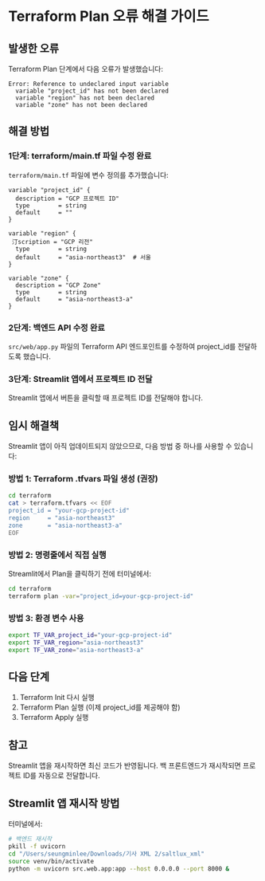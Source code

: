 # Terraform Plan 오류 해결 가이드

## 발생한 오류

Terraform Plan 단계에서 다음 오류가 발생했습니다:
```
Error: Reference to undeclared input variable
  variable "project_id" has not been declared
  variable "region" has not been declared
  variable "zone" has not been declared
```

## 해결 방법

### 1단계: terraform/main.tf 파일 수정 완료

`terraform/main.tf` 파일에 변수 정의를 추가했습니다:

```hcl
variable "project_id" {
  description = "GCP 프로젝트 ID"
  type        = string
  default     = ""
}

variable "region" {
 汀scription = "GCP 리전"
  type        = string
  default     = "asia-northeast3"  # 서울
}

variable "zone" {
  description = "GCP Zone"
  type        = string
  default     = "asia-northeast3-a"
}
```

### 2단계: 백엔드 API 수정 완료

`src/web/app.py` 파일의 Terraform API 엔드포인트를 수정하여 project_id를 전달하도록 했습니다.

### 3단계: Streamlit 앱에서 프로젝트 ID 전달

Streamlit 앱에서 버튼을 클릭할 때 프로젝트 ID를 전달해야 합니다.

## 임시 해결책

Streamlit 앱이 아직 업데이트되지 않았으므로, 다음 방법 중 하나를 사용할 수 있습니다:

### 방법 1: Terraform .tfvars 파일 생성 (권장)

```bash
cd terraform
cat > terraform.tfvars << EOF
project_id = "your-gcp-project-id"
region     = "asia-northeast3"
zone       = "asia-northeast3-a"
EOF
```

### 방법 2: 명령줄에서 직접 실행

Streamlit에서 Plan을 클릭하기 전에 터미널에서:

```bash
cd terraform
terraform plan -var="project_id=your-gcp-project-id"
```

### 방법 3: 환경 변수 사용

```bash
export TF_VAR_project_id="your-gcp-project-id"
export TF_VAR_region="asia-northeast3"
export TF_VAR_zone="asia-northeast3-a"
```

## 다음 단계

1. Terraform Init 다시 실행
2. Terraform Plan 실행 (이제 project_id를 제공해야 함)
3. Terraform Apply 실행

## 참고

Streamlit 앱을 재시작하면 최신 코드가 반영됩니다.
백 프론트엔드가 재시작되면 프로젝트 ID를 자동으로 전달합니다.

## Streamlit 앱 재시작 방법

터미널에서:
```bash
# 백엔드 재시작
pkill -f uvicorn
cd "/Users/seungminlee/Downloads/기사 XML 2/saltlux_xml"
source venv/bin/activate
python -m uvicorn src.web.app:app --host 0.0.0.0 --port 8000 &
```
